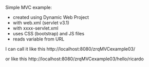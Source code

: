 Simple MVC example:

- created using Dynamic Web Project
- with web.xml (servlet v3.1)
- with xxxx-servlet.xml
- uses CSS (bootstrap) and JS files
- reads variable from URL

I can call it like this
http://localhost:8080/zrqMVCexample03/

or like this
http://localhost:8080/zrqMVCexample03/hello/ricardo
